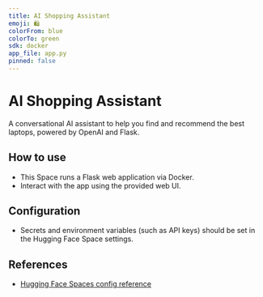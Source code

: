 ```yaml
---
title: AI Shopping Assistant
emoji: 🛍️
colorFrom: blue
colorTo: green
sdk: docker
app_file: app.py
pinned: false
---
```


# AI Shopping Assistant

A conversational AI assistant to help you find and recommend the best laptops, powered by OpenAI and Flask.

## How to use

- This Space runs a Flask web application via Docker.
- Interact with the app using the provided web UI.

## Configuration

- Secrets and environment variables (such as API keys) should be set in the Hugging Face Space settings.

## References

- [Hugging Face Spaces config reference](https://huggingface.co/docs/hub/spaces-config-reference)